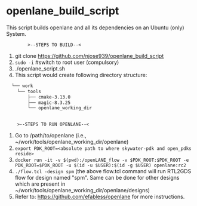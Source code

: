 # openlane_build_script
This script builds openlane and all its dependencies on an Ubuntu (only) System.

            >--STEPS TO BUILD--<

1. git clone https://github.com/njose939/openlane_build_script
2. `sudo -i` #switch to root user (compulsory)
3. ./openlane_script.sh
4. This script would create following directory structure:
```bash  
  └── work
    └── tools
        ├── cmake-3.13.0 
        ├── magic-8.3.25 
        └── openlane_working_dir
            
```              
        >--STEPS TO RUN OPENLANE--<

1. Go to /path/to/openlane (i.e., ~/work/tools/openlane_working_dir/openlane)
2. `export PDK_ROOT=<absolute path to where skywater-pdk and open_pdks reside>`
3. `docker run -it -v $(pwd):/openLANE_flow -v $PDK_ROOT:$PDK_ROOT -e PDK_ROOT=$PDK_ROOT -u $(id -u $USER):$(id -g $USER) openlane:rc2`
4. `./flow.tcl -design spm`
(the above flow.tcl command will run RTL2GDS flow for design named "spm". Same can be done for other designs which are present in ~/work/tools/openlane_working_dir/openlane/designs)
5. Refer to: https://github.com/efabless/openlane for more instructions.
